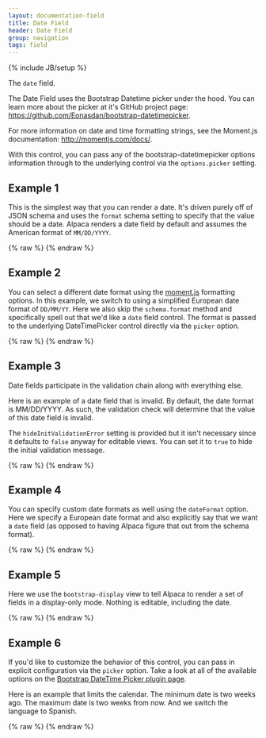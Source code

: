 ```yaml
---
layout: documentation-field
title: Date Field
header: Date Field
group: navigation
tags: field
---
```

{% include JB/setup %}

The ```date``` field.

The Date Field uses the Bootstrap Datetime picker under the hood.  You can learn more about the picker at it's GitHub
project page:
<a href="https://github.com/Eonasdan/bootstrap-datetimepicker" target="_blank">https://github.com/Eonasdan/bootstrap-datetimepicker</a>.

For more information on date and time formatting strings, see the Moment.js documentation:
<a href="http://momentjs.com/docs/">http://momentjs.com/docs/</a>.

With this control, you can pass any of the bootstrap-datetimepicker options information through to the underlying control
via the <code>options.picker</code> setting.

<!-- INCLUDE_API_DOCS: date -->


## Example 1
This is the simplest way that you can render a date.  It's driven purely off of JSON
schema and uses the <code>format</code> schema setting to specify that the value should be a date.
Alpaca renders a date field by default and assumes the American format of <code>MM/DD/YYYY</code>.
<div id="field1"> </div>
{% raw %}
<script type="text/javascript" id="field1-script">
$("#field1").alpaca({
    "data": "10/15/2001",
    "schema": {
        "format": "date"
    }
});
</script>
{% endraw %}

## Example 2
You can select a different date format using the <a href="http://momentjs.com/docs/#/displaying/format/">moment.js</a>
formatting options.  In this example, we switch to using a simplified European date format of <code>DD/MM/YY</code>.
Here we also skip the <code>schema.format</code> method and specifically spell out that we'd like a <code>date</code>
field control.  The format is passed to the underlying DateTimePicker control directly via the <code>picker</code>
option.
<div id="field2"> </div>
{% raw %}
<script type="text/javascript" id="field2-script">
$("#field2").alpaca({
    "data": "15/10/01",
    "options": {
        "type": "date",
        "picker": {
            "format": "DD/MM/YY"
        }
    }
});
</script>
{% endraw %}


## Example 3
Date fields participate in the validation chain along with everything else.

Here is an example of a date field that is invalid.  By default, the date format is MM/DD/YYYY.  As such, the validation
check will determine that the value of this date field is invalid.

The <code>hideInitValidationError</code> setting is provided but it isn't necessary
since it defaults to <code>false</code> anyway for editable views.  You can set it to
<code>true</code> to hide the initial validation message.
<div id="field3"> </div>
{% raw %}
<script type="text/javascript" id="field3-script">
$("#field3").alpaca({
    "data": "10/105/2001",
    "schema": {
        "format": "date"
    },
    "options": {
        "hideInitValidationError": false
    }
});
</script>
{% endraw %}

## Example 4
You can specify custom date formats as well using the ```dateFormat``` option.  Here we specify a European date format
and also explicitly say that we want a ```date``` field (as opposed to having Alpaca figure that out from the schema format).
<div id="field4"> </div>
{% raw %}
<script type="text/javascript" id="field4-script">
$("#field4").alpaca({
    "data": "30/12/2013",
    "options": {
        "type": "date",
        "dateFormat": "DD/MM/YYYY"
    }
});
</script>
{% endraw %}


## Example 5
Here we use the <code>bootstrap-display</code> view to tell Alpaca to render a set of
fields in a display-only mode.  Nothing is editable, including the date.
<div id="field5"> </div>
{% raw %}
<script type="text/javascript" id="field5-script">
$("#field5").alpaca({
    "data": {
        "eventDate": "10/15/2001",
        "eventName": "Bob's Retirement Party"
    },
    "schema": {
        "type": "object",
        "properties": {
            "eventDate": {
                "type": "string",
                "format": "date",
                "title": "Date of Event"
            },
            "eventName": {
                "type": "string",
                "title": "Event Name"
            }
        }
    },
    "view": "bootstrap-display"
});
</script>
{% endraw %}


## Example 6
If you'd like to customize the behavior of this control, you can pass in explicit configuration via the ```picker```
option.  Take a look at all of the available options on the
<a href="http://eonasdan.github.io/bootstrap-datetimepicker/Options/">Bootstrap DateTime Picker plugin page</a>.

Here is an example that limits the calendar.  The minimum date is two weeks ago.  The maximum date is two weeks from now.
And we switch the language to Spanish.

<div id="field6"> </div>
{% raw %}
<script type="text/javascript" id="field6-script">
var now = new Date();
$("#field6").alpaca({
    "schema": {
        "format": "date"
    },
    "options": {
        "label": "Por favor, elige una fecha para su visita:",
        "picker": {
            "minDate": new Date().setDate(now.getDate() - 14),
            "maxDate": new Date().setDate(now.getDate() + 14),
            "locale": "es"
        }
    }
});
</script>
{% endraw %}
